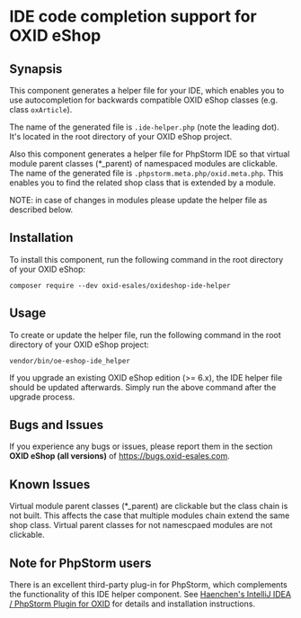 IDE code completion support for OXID eShop
==========================================

Synapsis
--------

This component generates a helper file for your IDE, which enables you to use 
autocompletion for backwards compatible OXID eShop classes (e.g. class `oxArticle`).

The name of the generated file is `.ide-helper.php` (note the leading dot). 
It's located in the root directory of your OXID eShop project. 

Also this component generates a helper file for PhpStorm IDE so that virtual module 
parent classes (*_parent) of namespaced modules are clickable. The name of the 
generated file is `.phpstorm.meta.php/oxid.meta.php`. 
This enables you to find the related shop class that is extended by a module.

NOTE: in case of changes in modules please update the helper file as described below.
 
Installation
------------

To install this component, run the following command in the root directory of 
your OXID eShop: 

```
composer require --dev oxid-esales/oxideshop-ide-helper
```

Usage
-----

To create or update the helper file, run the following command in the root 
directory of your OXID eShop project:  

```
vendor/bin/oe-eshop-ide_helper
```

If you upgrade an existing OXID eShop edition (>= 6.x), the IDE helper file 
should be updated afterwards. Simply run the above command after the upgrade 
process.

Bugs and Issues
---------------

If you experience any bugs or issues, please report them in the section **OXID eShop (all versions)** of https://bugs.oxid-esales.com.

Known Issues
------------

Virtual module parent classes (*_parent) are clickable but the class chain is not built. 
This affects the case that multiple modules chain extend the same shop class.
Virtual parent classes for not namescpaed modules are not clickable. 

Note for PhpStorm users
-----------------------

There is an excellent third-party plug-in for PhpStorm, which complements the 
functionality of this IDE helper component. See [Haenchen's IntelliJ IDEA / 
PhpStorm Plugin for OXID](https://github.com/Haehnchen/idea-php-oxid-plugin) 
for details and installation instructions.

